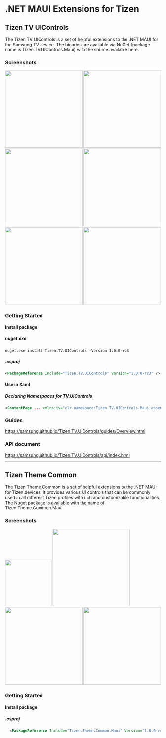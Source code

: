 # .NET MAUI Extensions for Tizen

## Tizen TV UIControls 
The Tizen TV UIControls is a set of helpful extensions to the .NET MAUI for the Samsung TV device. The binaries are available via NuGet (package name is Tizen.TV.UIControls.Maui) with the source available here.

### Screenshots
<img src=https://user-images.githubusercontent.com/1029155/42200625-34b8332a-7ecf-11e8-9494-5f97cf4c3e60.gif width=250> <img src=https://user-images.githubusercontent.com/1029155/42200629-3742fb16-7ecf-11e8-82ea-dc8dd5fd9619.gif width=250> <img src=https://user-images.githubusercontent.com/1029155/42200631-3b63edcc-7ecf-11e8-8435-31e12c5ed79e.gif width=250> <img src=https://user-images.githubusercontent.com/1029155/42200633-3d5b9396-7ecf-11e8-91c2-72f3d1003360.gif width=250> <img src=https://user-images.githubusercontent.com/1029155/42200637-4685077c-7ecf-11e8-9984-4c68048da265.gif width=250> <img src=https://user-images.githubusercontent.com/1029155/42200638-489afd3c-7ecf-11e8-981d-8f27169ee8c0.gif width=250>

### Getting Started
#### Install package 
##### nuget.exe
```
nuget.exe install Tizen.TV.UIControls -Version 1.0.0-rc3
```
##### .csproj
```xml
<PackageReference Include="Tizen.TV.UIControls" Version="1.0.0-rc3" />
```
#### Use in Xaml
##### Declaring Namespaces for TV.UIControls
``` xml
<ContentPage ... xmlns:tv="clr-namespace:Tizen.TV.UIControls.Maui;assembly=Tizen.TV.UIControls.Maui" ...>
```

### Guides
 https://samsung.github.io/Tizen.TV.UIControls/guides/Overview.html
### API document
 https://samsung.github.io/Tizen.TV.UIControls/api/index.html

----

## Tizen Theme Common
The Tizen Theme Common is a set of helpful extensions to the .NET MAUI for Tizen devices. It provides various UI controls that can be commonly used in all different Tizen profiles with rich and customizable functionalities. The Nuget package is available with the name of Tizen.Theme.Common.Maui.

### Screenshots
<img src=https://user-images.githubusercontent.com/14328614/111264257-8753bf00-866a-11eb-8c70-e4257f11811f.gif width=150> <img src=https://user-images.githubusercontent.com/14328614/111265008-cfbfac80-866b-11eb-92f3-c6123af54adb.gif width=250>
<img src=https://user-images.githubusercontent.com/1029155/96542067-4e423900-12dc-11eb-8d0c-5d97c1b304e5.gif width=250> <img src=https://user-images.githubusercontent.com/14328614/111270455-398f8480-8673-11eb-9016-f35b24c0c328.gif width=250>

### Getting Started
#### Install package
##### .csproj
```xml
  <PackageReference Include="Tizen.Theme.Common.Maui" Version="1.0.0-rc3" />
```
